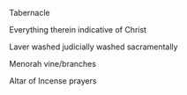 Tabernacle


Everything therein indicative of Christ

Laver
	washed judicially
	washed sacramentally

Menorah
	vine/branches

Altar of Incense
	prayers


